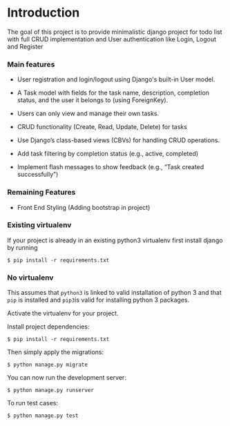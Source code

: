 # Introduction

The goal of this project is to provide minimalistic django project for todo list with full CRUD implementation and User authentication like Login, Logout and Register

### Main features

* User registration and login/logout using Django's built-in User model.

* A Task model with fields for the task name, description, completion status, and the user it belongs to (using ForeignKey).

* Users can only view and manage their own tasks.

* CRUD functionality (Create, Read, Update, Delete) for tasks

* Use Django’s class-based views (CBVs) for handling CRUD operations.

* Add task filtering by completion status (e.g., active, completed)

* Implement flash messages to show feedback (e.g., “Task created successfully”)

### Remaining Features

* Front End Styling (Adding bootstrap in project)

### Existing virtualenv

If your project is already in an existing python3 virtualenv first install django by running

    $ pip install -r requirements.txt
      
### No virtualenv

This assumes that `python3` is linked to valid installation of python 3 and that `pip` is installed and `pip3`is valid
for installing python 3 packages.
    
Activate the virtualenv for your project.
    
Install project dependencies:

    $ pip install -r requirements.txt
    
    
Then simply apply the migrations:

    $ python manage.py migrate
    

You can now run the development server:

    $ python manage.py runserver

To run test cases:

    $ python manage.py test
